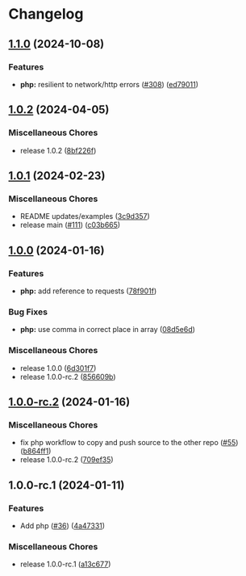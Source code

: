 # Changelog

## [1.1.0](https://github.com/flipt-io/flipt-server-sdks/compare/flipt-php-v1.0.2...flipt-php-v1.1.0) (2024-10-08)

### Features

- **php:** resilient to network/http errors ([#308](https://github.com/flipt-io/flipt-server-sdks/issues/308)) ([ed79011](https://github.com/flipt-io/flipt-server-sdks/commit/ed79011ea6135465e1ee4231c631f56abf65785c))

## [1.0.2](https://github.com/flipt-io/flipt-server-sdks/compare/flipt-php-v1.0.1...flipt-php-v1.0.2) (2024-04-05)

### Miscellaneous Chores

- release 1.0.2 ([8bf226f](https://github.com/flipt-io/flipt-server-sdks/commit/8bf226fb6ca7f7bc811e0319ba198b100c12aeb4))

## [1.0.1](https://github.com/flipt-io/flipt-server-sdks/compare/flipt-php-v1.0.0...flipt-php-v1.0.1) (2024-02-23)

### Miscellaneous Chores

- README updates/examples ([3c9d357](https://github.com/flipt-io/flipt-server-sdks/commit/3c9d3577588fdd8bf16af6792ecb1dffcd89bf8c))
- release main ([#111](https://github.com/flipt-io/flipt-server-sdks/issues/111)) ([c03b665](https://github.com/flipt-io/flipt-server-sdks/commit/c03b66525c9557c83d8fca53150a63981dc133de))

## [1.0.0](https://github.com/flipt-io/flipt-server-sdks/compare/flipt-php-v1.0.0-rc.2...flipt-php-v1.0.0) (2024-01-16)

### Features

- **php:** add reference to requests ([78f901f](https://github.com/flipt-io/flipt-server-sdks/commit/78f901fe7eab67eaed6a9858ba04cb0a701ab2dc))

### Bug Fixes

- **php:** use comma in correct place in array ([08d5e6d](https://github.com/flipt-io/flipt-server-sdks/commit/08d5e6d606841d4136937fa1036af7f30c4de520))

### Miscellaneous Chores

- release 1.0.0 ([6d301f7](https://github.com/flipt-io/flipt-server-sdks/commit/6d301f71ff2059748ac2c6899aa10b1cd275b50d))
- release 1.0.0-rc.2 ([856609b](https://github.com/flipt-io/flipt-server-sdks/commit/856609ba9981d00ffbe855b660149fe782a87f61))

## [1.0.0-rc.2](https://github.com/flipt-io/flipt-server-sdks/compare/flipt-php-v1.0.0-rc.1...flipt-php-v1.0.0-rc.2) (2024-01-16)

### Miscellaneous Chores

- fix php workflow to copy and push source to the other repo ([#55](https://github.com/flipt-io/flipt-server-sdks/issues/55)) ([b864ff1](https://github.com/flipt-io/flipt-server-sdks/commit/b864ff149e57192ce55eedea29d20894ce5fa76e))
- release 1.0.0-rc.2 ([709ef35](https://github.com/flipt-io/flipt-server-sdks/commit/709ef35e9959ee5bdc6630b60599de04f29f667d))

## 1.0.0-rc.1 (2024-01-11)

### Features

- Add php ([#36](https://github.com/flipt-io/flipt-server-sdks/issues/36)) ([4a47331](https://github.com/flipt-io/flipt-server-sdks/commit/4a47331b0da56e55f0e31b312cffbe0e10248229))

### Miscellaneous Chores

- release 1.0.0-rc.1 ([a13c677](https://github.com/flipt-io/flipt-server-sdks/commit/a13c6774c6a6c1c125e299ce0ec4267ed2bbb4cf))
